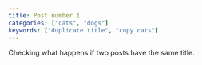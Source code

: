 ```yaml
---
title: Post number 1
categories: ["cats", "dogs"]
keywords: ["duplicate title", "copy cats"]
---
```


Checking what happens if two posts have the same title.